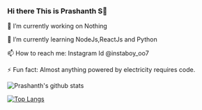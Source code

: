 ### Hi there This is Prashanth S👋

🔭 I’m currently working on Nothing

🌱 I’m currently learning NodeJs,ReactJs and Python

📫 How to reach me: Instagram Id @instaboy_oo7

⚡ Fun fact: Almost anything powered by electricity requires code.

![Prashanth's github stats](https://github-readme-stats.vercel.app/api?username=instaboy007)

[![Top Langs](https://github-readme-stats.vercel.app/api/top-langs/?username=instaboy007)](https://github.com/instaboy007/github-readme-stats)
